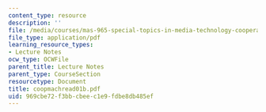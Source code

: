 ```yaml
---
content_type: resource
description: ''
file: /media/courses/mas-965-special-topics-in-media-technology-cooperative-machines-fall-2003/969cbe72f3bbcbeec1e9fdbe8db485ef_coopmachread01b.pdf
file_type: application/pdf
learning_resource_types:
- Lecture Notes
ocw_type: OCWFile
parent_title: Lecture Notes
parent_type: CourseSection
resourcetype: Document
title: coopmachread01b.pdf
uid: 969cbe72-f3bb-cbee-c1e9-fdbe8db485ef
---
```

